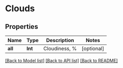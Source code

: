 # Clouds

## Properties
Name | Type | Description | Notes
------------ | ------------- | ------------- | -------------
**all** | **Int** | Cloudiness, % | [optional] 

[[Back to Model list]](../README.md#documentation-for-models) [[Back to API list]](../README.md#documentation-for-api-endpoints) [[Back to README]](../README.md)


